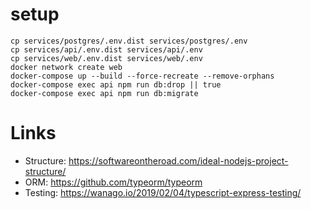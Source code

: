 # setup

```shell script
cp services/postgres/.env.dist services/postgres/.env
cp services/api/.env.dist services/api/.env
cp services/web/.env.dist services/web/.env
docker network create web
docker-compose up --build --force-recreate --remove-orphans
docker-compose exec api npm run db:drop || true
docker-compose exec api npm run db:migrate
```

# Links
* Structure: https://softwareontheroad.com/ideal-nodejs-project-structure/
* ORM: https://github.com/typeorm/typeorm
* Testing: https://wanago.io/2019/02/04/typescript-express-testing/